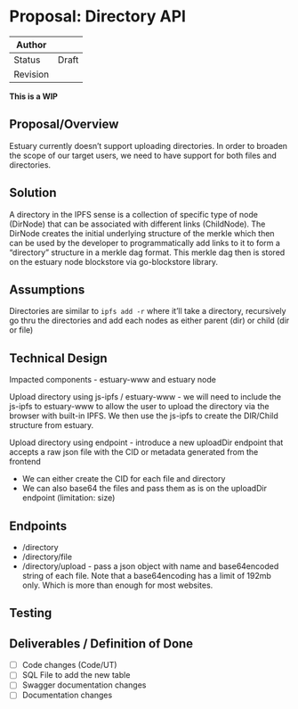 # Proposal: Directory API

| Author |  |
| --- | --- |
| Status | Draft |
| Revision |  |

**This is a WIP**

## Proposal/Overview

Estuary currently doesn’t support uploading directories. In order to broaden the scope of our target users, we need to have support for both files and directories. 

## Solution

A directory in the IPFS sense is a collection of specific type of node (DirNode) that can be associated with different links (ChildNode). The DirNode creates the initial underlying structure of the merkle which then can be used by the developer to programmatically add links to it to form a “directory” structure in a merkle dag format. This merkle dag then is stored on the estuary node blockstore via go-blockstore library. 

## Assumptions

Directories are similar to `ipfs add -r` where it’ll take a directory, recursively go thru the directories and add each nodes as either parent (dir) or child (dir or file)

## Technical Design

Impacted components - estuary-www and estuary node

Upload directory using js-ipfs / estuary-www - we will need to include the js-ipfs to estuary-www to allow the user to upload the directory via the browser with built-in IPFS. We then use the js-ipfs to create the DIR/Child structure from estuary.

Upload directory using endpoint - introduce a new uploadDir endpoint that accepts a raw json file with the CID or metadata generated from the frontend

- We can either create the CID for each file and directory
- We can also base64 the files and pass them as is on the uploadDir endpoint (limitation: size)

## Endpoints

- /directory
- /directory/file
- /directory/upload - pass a json object with name and base64encoded string of each file. Note that a base64encoding has a limit of 192mb only. Which is more than enough for most websites.

## Testing

## Deliverables / Definition of Done

- [ ]  Code changes (Code/UT)
- [ ]  SQL File to add the new table
- [ ]  Swagger documentation changes
- [ ]  Documentation changes